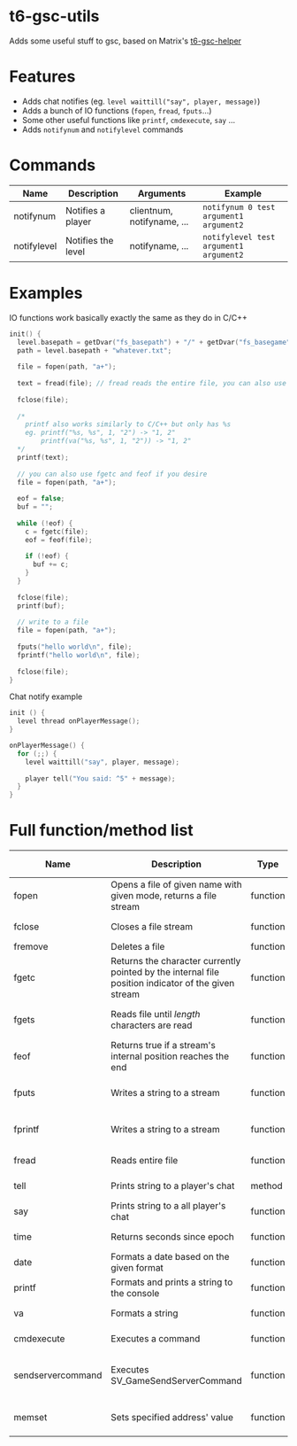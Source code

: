 # t6-gsc-utils
Adds some useful stuff to gsc, based on Matrix's [t6-gsc-helper](https://github.com/skiff/t6-gsc-helper)
# Features
* Adds chat notifies (eg. `level waittill("say", player, message)`)
* Adds a bunch of IO functions (`fopen`, `fread`, `fputs`...)
* Some other useful functions like `printf`, `cmdexecute`, `say` ...
* Adds `notifynum` and `notifylevel` commands

# Commands
| Name | Description | Arguments | Example |
| --- | --- | --- | --- |
| notifynum | Notifies a player | clientnum, notifyname, ... | `notifynum 0 test argument1 argument2` |
| notifylevel | Notifies the level | notifyname, ... | `notifylevel test argument1 argument2` |
# Examples
IO functions work basically exactly the same as they do in C/C++
```c
init() {
  level.basepath = getDvar("fs_basepath") + "/" + getDvar("fs_basegame") + "/";
  path = level.basepath + "whatever.txt";
  
  file = fopen(path, "a+");
  
  text = fread(file); // fread reads the entire file, you can also use fgets(file, n) to read the first n chars
  
  fclose(file);
  
  /*
    printf also works similarly to C/C++ but only has %s
    eg. printf("%s, %s", 1, "2") -> "1, 2"
        printf(va("%s, %s", 1, "2")) -> "1, 2"
  */
  printf(text);
  
  // you can also use fgetc and feof if you desire
  file = fopen(path, "a+");
  
  eof = false;
  buf = "";
  
  while (!eof) {
    c = fgetc(file);
    eof = feof(file);
    
    if (!eof) {
      buf += c;
    }
  }
  
  fclose(file);
  printf(buf);
  
  // write to a file
  file = fopen(path, "a+");
  
  fputs("hello world\n", file);
  fprintf("hello world\n", file);
  
  fclose(file);
}
```

Chat notify example

```c
init () {
  level thread onPlayerMessage();
}

onPlayerMessage() {
  for (;;) {
    level waittill("say", player, message);
    
    player tell("You said: ^5" + message);
  }
}

```

# Full function/method list

| Name | Description | Type | Call on | Arguments | Return |
| --- | --- | --- | --- | --- | -- |
| fopen | Opens a file of given name with given mode, returns a file stream | function | - | *string* path, *string* mode | *FILE\** stream | 
| fclose | Closes a file stream | function | - | *FILE\** stream | *void* |
| fremove | Deletes a file | function | - | *string* path | *void* |
| fgetc | Returns the character currently pointed by the internal file position indicator of the given stream | function | - | *FILE\** stream | *void* |
| fgets | Reads file until *length* characters are read | function | - | *FILE\** stream, int length | *string* text |
| feof | Returns true if a stream's internal position reaches the end | function | - | *FILE\** stream | *bool* eof |
| fputs | Writes a string to a stream | function | - | *string* text, *FILE\** stream | *void* |
| fprintf | Writes a string to a stream | function | - | *string* text, *FILE\** stream | *void* |
| fread | Reads entire file | function | - | *FILE\** stream | *string* text |
| tell | Prints string to a player's chat | method | *player* | *string* message | *void* |
| say | Prints string to a all player's chat | function | - | *string* message | *void* |
| time | Returns seconds since epoch | function | - |  | *int* seconds |
| date | Formats a date based on the given format | function | - | *string* format | *string* date |
| printf | Formats and prints a string to the console | function | - | *string* format, ... | *void* |
| va | Formats a string | function | - | *string* format, ... | *string* str |
| cmdexecute | Executes a command | function | - | *string* command | *void* |
| sendservercommand | Executes SV_GameSendServerCommand | function | - | *int* clientNum, *string* command | *void* |
| memset | Sets specified address' value | function | - | *int* address, *int* value | *void* |

